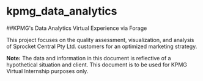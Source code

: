 # kpmg_data_analytics
##KPMG's Data Analytics Virtual Experience via Forage

This project focuses on the quality assessment, visualization,
and analysis of Sprocket Central Pty Ltd. customers for an optimized marketing strategy.

__Note:__ The data and information in this document is reflective of a hypothetical
situation and client. This document is to be used for KPMG Virtual Internship purposes only. 
